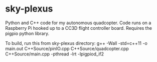 # sky-plexus

Python and C++ code for my autonomous quadcopter.  Code runs on a Raspberry Pi hooked up to a CC3D flight controller board.  Requires the pigpio python library.

To build, run this from sky-plexus directory:
g++ -Wall -std=c++11 -o main.out C++Source/pinIO.cpp C++Source/quadcopter.cpp C++Source/main.cpp -pthread -lrt -lpigpiod_if2
